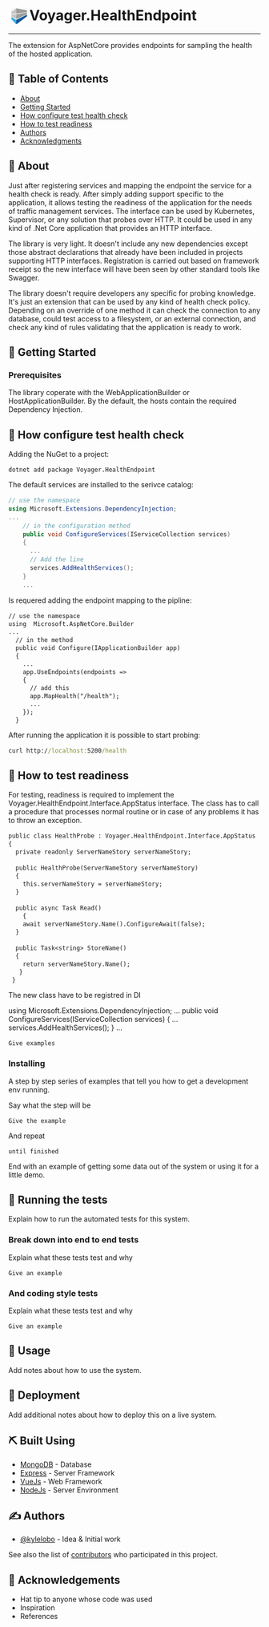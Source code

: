 <!--<p align="center">
  <a href="" rel="noopener">
 <img width=200px height=200px src="https://i.imgur.com/6wj0hh6.jpg" alt="Project logo"></a>
</p>


-->
<h1><img src="./img/voyager-nugets-ikona-32x32.png" style="vertical-align:bottom;margin:0px 5px">Voyager.HealthEndpoint</h1>

---

<p> The extension for AspNetCore provides endpoints for sampling the health of the hosted application. 
</p>

## 📝 Table of Contents

- [About](#about)
- [Getting Started](#getting_started)
- [How configure test health check](#health)
- [How to test readiness](#readiness)
- [Authors](#authors)
- [Acknowledgments](#acknowledgement)

## 🤨 About <a name = "about"></a>

Just after registering services and mapping the endpoint the service for a health check is ready. After simply adding support specific to the application, it allows testing the readiness of the application for the needs of traffic management services. The interface can be used by Kubernetes, Supervisor, or any solution that probes over HTTP. It could be used in any kind of .Net Core application that provides an HTTP interface.

The library is very light. It doesn't include any new dependencies except those abstract declarations that already have been included in projects supporting HTTP interfaces. Registration is carried out based on framework receipt so the new interface will have been seen by other standard tools like Swagger. 

The library doesn't require developers any specific for probing knowledge. It's just an extension that can be used by any kind of health check policy. Depending on an override of one method it can check the connection to any database, could test access to a filesystem, or an external connection, and check any kind of rules validating that the application is ready to work.

## 🏁 Getting Started <a name ="getting_started"></a>

### Prerequisites

The library coperate with the WebApplicationBuilder or HostApplicationBuilder. By the default, the hosts contain the required Dependency Injection.

## 🔧 How configure test health check  <a name = "#health"></a>

Adding the NuGet to a project:

```.NET CLI 
dotnet add package Voyager.HealthEndpoint
```

The default services are installed to the serivce catalog:

```C# 
// use the namespace
using Microsoft.Extensions.DependencyInjection;
...
    // in the configuration method
    public void ConfigureServices(IServiceCollection services)
    {
      ...
      // Add the line
      services.AddHealthServices();
    }
    ...
```
Is requered adding the endpoint mapping to the pipline:

```
// use the namespace
using  Microsoft.AspNetCore.Builder
...
  // in the method
  public void Configure(IApplicationBuilder app)
  {
    ...
    app.UseEndpoints(endpoints =>
    {
      // add this 
      app.MapHealth("/health");
      ...
    });
  }
```

After running the application it is possible to start probing:

```cmd 
curl http://localhost:5200/health
```
## 🔧 How to test readiness <a name = "readiness"></a>

For testing, readiness is required to implement the Voyager.HealthEndpoint.Interface.AppStatus interface. The class has to call a procedure that processes normal routine or in case of any problems it has to throw an exception.
  
```
public class HealthProbe : Voyager.HealthEndpoint.Interface.AppStatus
{
  private readonly ServerNameStory serverNameStory;

  public HealthProbe(ServerNameStory serverNameStory)
  {
    this.serverNameStory = serverNameStory;
  }

  public async Task Read()
	{
    await serverNameStory.Name().ConfigureAwait(false);
  }

  public Task<string> StoreName()
  {
    return serverNameStory.Name();
   }
 }
```

The new class have to be registred in DI

using Microsoft.Extensions.DependencyInjection;
...
    public void ConfigureServices(IServiceCollection services)
    {
      ...
      services.AddHealthServices();
    }
    ...
```
Give examples
```

### Installing

A step by step series of examples that tell you how to get a development env running.

Say what the step will be

```
Give the example
```

And repeat

```
until finished
```

End with an example of getting some data out of the system or using it for a little demo.

## 🔧 Running the tests <a name = "tests"></a>

Explain how to run the automated tests for this system.

### Break down into end to end tests

Explain what these tests test and why

```
Give an example
```

### And coding style tests

Explain what these tests test and why

```
Give an example
```

## 🎈 Usage <a name="usage"></a>

Add notes about how to use the system.

## 🚀 Deployment <a name = "deployment"></a>

Add additional notes about how to deploy this on a live system.

## ⛏️ Built Using <a name = "built_using"></a>

- [MongoDB](https://www.mongodb.com/) - Database
- [Express](https://expressjs.com/) - Server Framework
- [VueJs](https://vuejs.org/) - Web Framework
- [NodeJs](https://nodejs.org/en/) - Server Environment

## ✍️ Authors <a name = "authors"></a>

- [@kylelobo](https://github.com/kylelobo) - Idea & Initial work

See also the list of [contributors](https://github.com/kylelobo/The-Documentation-Compendium/contributors) who participated in this project.

## 🎉 Acknowledgements <a name = "acknowledgement"></a>

- Hat tip to anyone whose code was used
- Inspiration
- References
